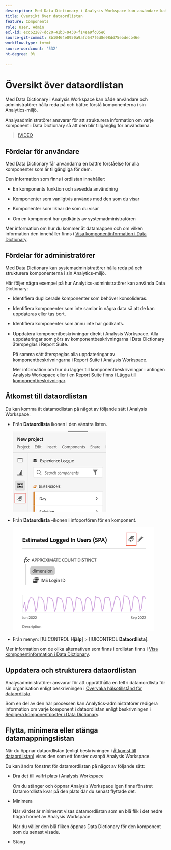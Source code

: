 ```yaml
---
description: Med Data Dictionary i Analysis Workspace kan användare katalogisera och hålla reda på de olika komponenterna i Analysis Workspace, inklusive deras avsedda användning, som är godkända, som är dubbletter osv.
title: Översikt över dataordlistan
feature: Components
role: User, Admin
exl-id: ecc62287-dc20-41b3-9430-f14ea9fc05e6
source-git-commit: 8b10464e8950a9afd647f6d8e08dd75ebdecb46e
workflow-type: tm+mt
source-wordcount: '532'
ht-degree: 0%

---
```


# Översikt över dataordlistan

Med Data Dictionary i Analysis Workspace kan både användare och administratörer hålla reda på och bättre förstå komponenterna i sin Analytics-miljö.

Analysadministratörer ansvarar för att strukturera information om varje komponent i Data Dictionary så att den blir tillgänglig för användarna.

>[!VIDEO](https://video.tv.adobe.com/v/3418028/?quality=12&learn=on)

## Fördelar för användare

Med Data Dictionary får användarna en bättre förståelse för alla komponenter som är tillgängliga för dem.

Den information som finns i ordlistan innehåller:

* En komponents funktion och avsedda användning

* Komponenter som vanligtvis används med den som du visar

* Komponenter som liknar de som du visar

* Om en komponent har godkänts av systemadministratören

Mer information om hur du kommer åt datamappen och om vilken information den innehåller finns i [Visa komponentinformation i Data Dictionary](/help/analyze/analysis-workspace/components/data-dictionary/view-data-dictionary.md).

## Fördelar för administratörer

Med Data Dictionary kan systemadministratörer hålla reda på och strukturera komponenterna i sin Analytics-miljö.

Här följer några exempel på hur Analytics-administratörer kan använda Data Dictionary:

* Identifiera duplicerade komponenter som behöver konsolideras.

* Identifiera komponenter som inte samlar in några data så att de kan uppdateras eller tas bort.

* Identifiera komponenter som ännu inte har godkänts.

* Uppdatera komponentbeskrivningar direkt i Analysis Workspace. Alla uppdateringar som görs av komponentbeskrivningarna i Data Dictionary återspeglas i Report Suite.

   På samma sätt återspeglas alla uppdateringar av komponentbeskrivningarna i Report Suite i Analysis Workspace.

   Mer information om hur du lägger till komponentbeskrivningar i antingen Analysis Workspace eller i en Report Suite finns i [Lägga till komponentbeskrivningar](/help/analyze/analysis-workspace/components/add-component-descriptions.md).

## Åtkomst till dataordlistan

Du kan komma åt datamodlistan på något av följande sätt i Analysis Workspace:

* Från **Dataordlista** ikonen i den vänstra listen.

   ![Ikon för datamordlista i den vänstra listen](assets/data-dictionary-access-icon.png)

* Från **Dataordlista** -ikonen i infoportören för en komponent.

   ![Ikon för datamordlista i infopobjekt](assets/data-dictionary-access-infopopover.png)
   <!--update screenshot; this was taken from a mock-->

* Från menyn: [!UICONTROL **Hjälp**] > [!UICONTROL **Dataordlista**].

Mer information om de olika alternativen som finns i ordlistan finns i [Visa komponentinformation i Data Dictionary](/help/analyze/analysis-workspace/components/data-dictionary/view-data-dictionary.md).

## Uppdatera och strukturera dataordlistan

Analysadministratörer ansvarar för att upprätthålla en felfri datamordlista för sin organisation enligt beskrivningen i [Övervaka hälsotillstånd för dataordlista](/help/analyze/analysis-workspace/components/data-dictionary/monitor-data-dictionary-health.md).

Som en del av den här processen kan Analytics-administratörer redigera information om varje komponent i dataordlistan enligt beskrivningen i [Redigera komponentposter i Data Dictionary](/help/analyze/analysis-workspace/components/data-dictionary/edit-entries-data-dictionary.md).

## Flytta, minimera eller stänga datamappningslistan

När du öppnar dataordlistan (enligt beskrivningen i [Åtkomst till dataordlistan](#access-the-data-dictionary)) visas den som ett fönster ovanpå Analysis Workspace.

Du kan ändra fönstret för datamordlistan på något av följande sätt:

* Dra det till valfri plats i Analysis Workspace

   Om du stänger och öppnar Analysis Workspace igen finns fönstret Datamordlista kvar på den plats där du senast flyttade det. <!--True?-->

* Minimera

   När värdet är minimerat visas datamordlistan som en blå flik i det nedre högra hörnet av Analysis Workspace.

   När du väljer den blå fliken öppnas Data Dictionary för den komponent som du senast visade.

* Stäng
